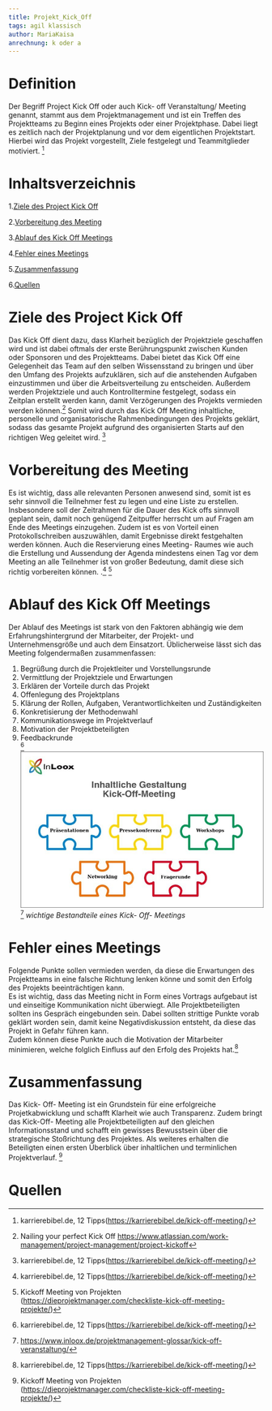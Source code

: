 ```yaml
---
title: Projekt_Kick_Off
tags: agil klassisch
author: MariaKaisa
anrechnung: k oder a
---
```


# Definition

Der Begriff Project Kick Off oder auch Kick- off Veranstaltung/ Meeting genannt, stammt aus dem Projektmanagement und ist ein Treffen des Projektteams zu Beginn eines Projekts oder einer Projektphase. Dabei liegt es zeitlich nach der Projektplanung und vor dem eigentlichen Projektstart. Hierbei wird das Projekt vorgestellt, Ziele festgelegt und Teammitglieder motiviert. [^2]

 
 

# Inhaltsverzeichnis 

1.[Ziele des Project Kick Off](#ziele-des-project-kick-pff) 

2.[Vorbereitung des Meeting](#vorbereitung-des-meeting) 

3.[Ablauf des Kick Off Meetings](#ablauf-des-kick-off-meetings)

4.[Fehler eines Meetings](#fehler-eines-meetings)

5.[Zusammenfassung](#zusammenfassung)

6.[Quellen](#quellen) 

 

# Ziele des Project Kick Off 

 
Das Kick Off dient dazu, dass Klarheit bezüglich der Projektziele geschaffen wird und ist dabei oftmals der erste Berührungspunkt zwischen Kunden oder Sponsoren und des Projektteams. Dabei bietet das Kick Off eine Gelegenheit das Team auf den selben Wissensstand zu bringen und über den Umfang des Projekts aufzuklären, sich auf die anstehenden Aufgaben einzustimmen und über die Arbeitsverteilung zu entscheiden. Außerdem werden Projektziele und auch Kontrolltermine festgelegt, sodass ein Zeitplan erstellt werden kann, damit Verzögerungen des Projekts vermieden werden können.[^1]
Somit wird durch das Kick Off Meeting inhaltliche, personelle und organisatorische Rahmenbedingungen des Projekts geklärt, sodass das gesamte Projekt aufgrund des organisierten Starts auf den richtigen Weg geleitet wird.  [^2]

 

# Vorbereitung des Meeting  


Es ist wichtig, dass alle relevanten Personen anwesend sind, somit ist es sehr sinnvoll die Teilnehmer fest zu legen und eine Liste zu erstellen. Insbesondere soll der Zeitrahmen für die Dauer des Kick offs sinnvoll geplant sein, damit noch genügend Zeitpuffer herrscht um auf Fragen am Ende des Meetings einzugehen.  Zudem ist es von Vorteil einen Protokollschreiben auszuwählen, damit Ergebnisse direkt festgehalten werden können. Auch die Reservierung eines Meeting- Raumes wie auch die Erstellung und Aussendung der Agenda mindestens einen Tag vor dem Meeting an alle Teilnehmer ist von großer Bedeutung, damit diese sich richtig vorbereiten können.  .[^2] [^3]

# Ablauf des Kick Off Meetings  


Der Ablauf des Meetings ist stark von den Faktoren abhängig wie dem Erfahrungshintergrund der Mitarbeiter, der Projekt- und Unternehmensgröße und auch dem Einsatzort. Üblicherweise lässt sich das Meeting folgendermaßen zusammenfassen:  

1. Begrüßung durch die Projektleiter und Vorstellungsrunde  
2. Vermittlung der Projektziele und Erwartungen  
3. Erklären der Vorteile durch das Projekt  
4. Offenlegung des Projektplans  
5. Klärung der Rollen, Aufgaben, Verantwortlichkeiten und Zuständigkeiten  
6. Konkretisierung der Methodenwahl  
7. Kommunikationswege im Projektverlauf  
8. Motivation der Projektbeteiligten  
9. Feedbackrunde  
[^2]
![bild](Projekt_Kick_Off/kick-off-meeting.jpg
) [^4]
*wichtige Bestandteile eines Kick- Off- Meetings* 
 

# Fehler eines Meetings  

Folgende Punkte sollen vermieden werden, da diese die Erwartungen des Projektteams in eine falsche Richtung lenken könne und somit den Erfolg des Projekts beeinträchtigen kann.  
Es ist wichtig, dass das Meeting nicht in Form eines Vortrags aufgebaut ist und einseitige Kommunikation nicht überwiegt. Alle Projektbeteiligten sollten ins Gespräch eingebunden sein. Dabei sollten strittige Punkte vorab geklärt worden sein, damit keine Negativdiskussion entsteht, da diese das Projekt in Gefahr führen kann.  
Zudem können diese Punkte auch die Motivation der Mitarbeiter minimieren, welche folglich Einfluss auf den Erfolg des Projekts hat.[^2]
# Zusammenfassung  

Das Kick- Off- Meeting ist ein Grundstein für eine erfolgreiche Projetkabwicklung und schafft Klarheit wie auch Transparenz. Zudem bringt das Kick-Off- Meeting alle Projektbeteiligten auf den gleichen Informationsstand und schafft ein gewisses Bewusstsein über die strategische Stoßrichtung des Projektes. Als weiteres erhalten die Beteiligten einen ersten Überblick über inhaltlichen und terminlichen Projektverlauf.  [^3]



# Quellen 


[^1]: Nailing your perfect Kick Off https://www.atlassian.com/work-management/project-management/project-kickoff 
[^2]: karrierebibel.de, 12 Tipps(https://karrierebibel.de/kick-off-meeting/) 
[^3]: Kickoff Meeting von Projekten (https://dieprojektmanager.com/checkliste-kick-off-meeting-projekte/) 
[^4]: https://www.inloox.de/projektmanagement-glossar/kick-off-veranstaltung/



